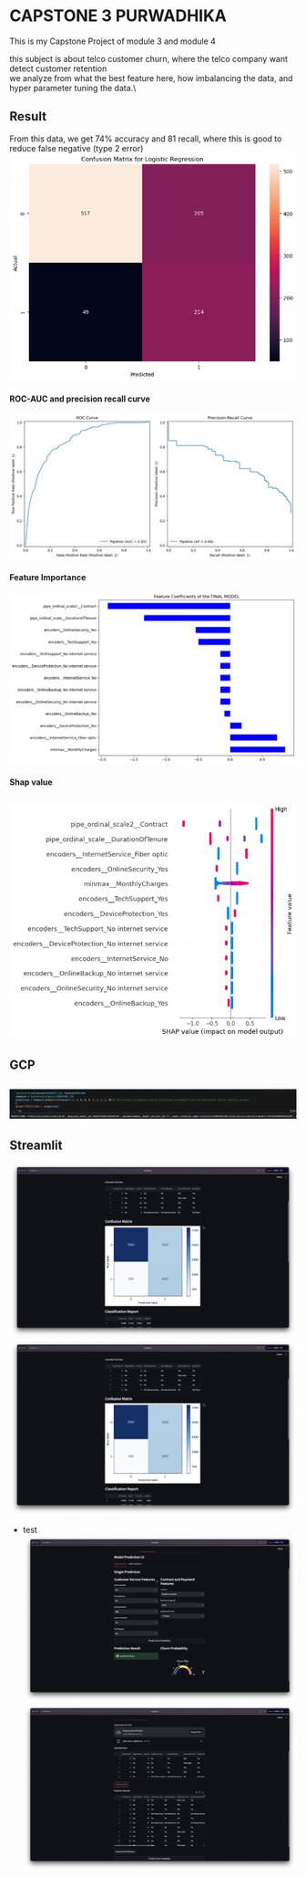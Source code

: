 # CAPSTONE 3 PURWADHIKA

This is my Capstone Project of module 3 and module 4

this subject is about telco customer churn, where the telco company want detect customer retention\
we analyze from what the best feature here, how imbalancing the data, and hyper parameter tuning the data.\


## Result
From this data, we get 74% accuracy and 81 recall, where this is good to reduce false negative (type 2 error)
![alt text](image.png)

#### ROC-AUC and precision recall curve
![alt text](image-1.png)
#### Feature Importance
![alt text](image-2.png)
#### Shap value
![alt text](image-4.png)
--------------------------------------------
## GCP
![alt text](gcp_endpoint.png)
--------------------------------------------
## Streamlit
![alt text](streamlit_perform_1.png)
![alt text](streamlit_perform_1.png)
- test
![alt text](streamlit_single.png)
![alt text](streamlit_batch.png)